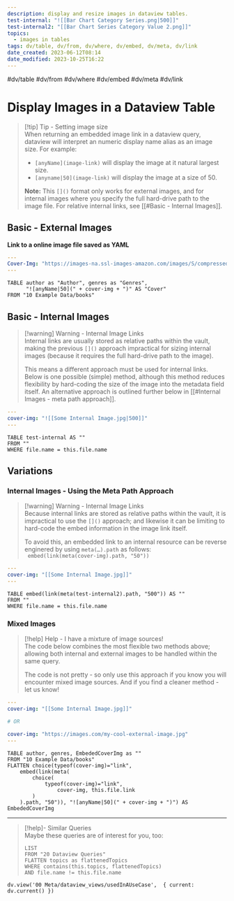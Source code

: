 ```yaml
---
description: display and resize images in dataview tables.
test-internal: "![[Bar Chart Category Series.png|500]]"
test-internal2: "[[Bar Chart Series Category Value 2.png]]"
topics:
  - images in tables
tags: dv/table, dv/from, dv/where, dv/embed, dv/meta, dv/link
date_created: 2023-06-12T08:14
date_modified: 2023-10-25T16:22
---
```


#dv/table #dv/from #dv/where #dv/embed #dv/meta #dv/link

# Display Images in a Dataview Table

> [!tip] Tip - Setting image size  
> When returning an embedded image link in a dataview query, dataview will interpret an numeric display name alias as an image size. For example:
> - `[anyName](image-link)` will display the image at it natural largest size.
> - `[anyname|50](image-link)` will display the image at a size of 50.
> 
> **Note:** This `[]()` format only works for external images, and for internal images where you specify the full hard-drive path to the image file. For relative internal links, see [[#Basic - Internal Images]].

## Basic - External Images

**Link to a online image file saved as YAML**

``` YAML
---
Cover-Img: "https://images-na.ssl-images-amazon.com/images/S/compressed.photo.goodreads.com/books/1546512443i/43451211.jpg"
---
```

``` dataview
TABLE author as "Author", genres as "Genres", 
	  "![anyName|50](" + cover-img + ")" AS "Cover"
FROM "10 Example Data/books"
```

## Basic - Internal Images

> [!warning] Warning - Internal Image Links  
> Internal links are usually stored as relative paths within the vault, making the previous `[]()` approach impractical for sizing internal images (because it requires the full hard-drive path to the image).
> 
> This means a different approach must be used for internal links. Below is one possible (simple) method, although this method reduces flexibility by hard-coding the size of the image into the metadata field itself. An alternative approach is outlined further below in [[#Internal Images - meta path approach]].

``` YAML
---
cover-img: "![[Some Internal Image.jpg|500]]"
---
```

``` dataview
TABLE test-internal AS ""
FROM ""
WHERE file.name = this.file.name
```

## Variations

### Internal Images - Using the Meta Path Approach

> [!warning] Warning - Internal Image Links  
> Because internal links are stored as relative paths within the vault, it is impractical to use the `[]()` approach; and likewise it can be limiting to hard-code the embed information in the image link itself.
> 
> To avoid this, an embedded link to an internal resource can be reverse enginered by using `meta(…).path` as follows:  
> ` embed(link(meta(cover-img).path, "50"))`

``` YAML
---
cover-img: "[[Some Internal Image.jpg]]"
---
```

``` dataview
TABLE embed(link(meta(test-internal2).path, "500")) AS ""
FROM ""
WHERE file.name = this.file.name

```

### Mixed Images

> [!help] Help - I have a mixture of image sources!  
> The code below combines the most flexible two methods above; allowing both internal and external images to be handled within the same query.
> 
> The code is not pretty - so only use this approach if you know you will encounter mixed image sources. And if you find a cleaner method - let us know!

``` YAML
---
cover-img: "[[Some Internal Image.jpg]]"

# OR

cover-img: "https://images.com/my-cool-external-image.jpg"
---
```

``` dataview
TABLE author, genres, EmbededCoverImg as ""
FROM "10 Example Data/books"
FLATTEN choice(typeof(cover-img)="link",
	embed(link(meta(
		choice(
			typeof(cover-img)="link", 
				cover-img, this.file.link
		)
	).path, "50")), "![anyName|50](" + cover-img + ")") AS EmbededCoverImg
```

---

<!-- === end of query page ===  -->

> [!help]- Similar Queries  
> Maybe these queries are of interest for you, too:
> 
> ```dataview
> LIST
> FROM "20 Dataview Queries"
> FLATTEN topics as flattenedTopics
> WHERE contains(this.topics, flattenedTopics)
> AND file.name != this.file.name
> ```

```dataviewjs
dv.view('00 Meta/dataview_views/usedInAUseCase',  { current: dv.current() })
```
